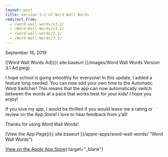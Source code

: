 ```yaml
---
layout: post
title: Version 3.2 of Word Wall Words
redirect_from:
  - /word-wall-words/v3.2/
  - /Word-Wall-Words/v3.2/
  - /word-wall-words/3.2/
  - /Word-Wall-Words/3.2/
---
```


September 16, 2019

![Word Wall Words Ad]({{ site.baseurl }}/images/Word Wall Words Version 3.1 Ad.jpeg)

I hope school is going smoothly for everyone! In this update, I added a feature long needed. You can now add your own time to the Automatic Word Switcher! This means that the app can now automatically switch between the words at a pace that works best for your kids! I hope you enjoy!

If you love my app, I would be thrilled if you would leave me a rating or review on the App Store! I love to hear feedback from y’all!

Thanks for using Word Wall Words!

[View the App Page]({{ site.baseurl }}/apple-apps/word-wall-words/  "Word Wall Words")

[View on the Apple App Store](https://apps.apple.com/app/apple-store/id1448109625 "Apple App Store"){:target="_blank"}
